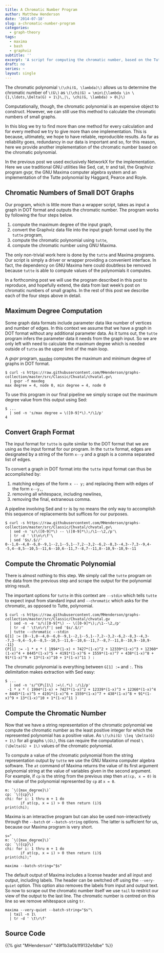 ```yaml
---
title: A Chromatic Number Program
author: Matthew Henderson
date: '2014-07-18'
slug: a-chromatic-number-program
categories:
  - graph-theory
tags:
  - maxima
  - bash
  - graphviz
subtitle: ''
excerpt: 'A script for computing the chromatic number, based on the Tutte polynomial.'
draft: no
series: ~
layout: single
---
```


The chromatic polynomial `\(\chi(G, \lambda)\)`
allows us to determine the chromatic number of `\(G\)` as
`\(\chi(G) = \min\{\lambda \in \{1,\ldots,\Delta(G) + 1\}\,|\, \chi(G, \lambda) > 0\}\)`

Computationally, though, the chromatic polynomial is an expensive object to
construct. However, we can still use this method to calculate the chromatic
numbers of small graphs.

In this blog we try to find more than one method for every calculation and for
every method we try to give more than one implementation. This is because,
ultimately, we hope to have reliable, reproducible results. As far as
reliability goes, redundancy in our data is important and so, for this
reason, here we provide another implementation of the chromatic number based
on the chromatic polynomial.

In the previous post we used exclusively NetworkX for the implementation. Here
we use traditional GNU utilities like Sed, cat, tr and tail, the Graphviz
program gvpr, the GNU Maxima computer algebra system and an implementation
of the Tutte polynomial by Haggard, Pearce and Royle.

## Chromatic Numbers of Small DOT Graphs

Our program, which is little more than a wrapper script, takes as input a
graph in DOT format and outputs the chromatic number. The program works by
following the four steps below.

1.  compute the maximum degree of the input graph,
2.  convert the Graphviz data file into the input graph format used by the
    `tutte` program,
3.  compute the chromatic polynomial using `tutte`,
4.  compute the chromatic number using GNU Maxima.

The only non-trivial work here is done by the `tutte` and Maxima programs.
Our script is simply a driver or wrapper providing a convenient interface.
In fact, the dependency on GNU Maxima here could doubtless be removed because
`tutte` is able to compute values of the polynomials it computes.

In a forthcoming post we will use the program described in this post to
reproduce, and hopefully extend, the data from last week’s post on chromatic
numbers of small graphs. In the rest of this post we describe each of the
four steps above in detail.

## Maximum Degree Computation

Some graph data formats include parameter data like number of vertices and
number of edges. In this context we assume that we have a graph in DOT format
without any additional parameter data. As it turns out, the `tutte` program
infers the parameter data it needs from the graph input. So we are only left
with need to calculate the maximum degree which is needed outside of `tutte`
as the upper limit of the main loop.

A *gvpr* program, [`maxdeg`](https://github.com/ellson/graphviz/blob/master/cmd/gvpr/lib/maxdeg) computes the maximum and minimum degree
of graphs in DOT format.

    $ curl -s https://raw.githubusercontent.com/MHenderson/graphs-collection/master/src/Classic/Chvatal/chvatal.gv\
      | gvpr -f maxdeg
    max degree = 4, node 0, min degree = 4, node 0

To use this program in our final pipeline we simply scrape out the maximum
degree value from this output using Sed:

    $ ...
      | sed -n 's/max degree = \([0-9]*\).*/\1/p'
    4

## Convert Graph Format

The input format for `tutte` is quite similar to the DOT format that we are
using as the input format for our program. In the `tutte` format, edges are
designated by a string of the form `x--y` and a graph is a comma separated
list of edges.

To convert a graph in DOT format into the `tutte` input format can thus be
accomplished by:

1.  matching edges of the form `x -- y;` and replacing them with edges of the
    form `x--y,`,
2.  removing all whitespace, including newlines,
3.  removing the final, extraneous comma.

A pipeline involving Sed and `tr` is by no means the only way to accomplish
this sequence of replacements but suffices for our purposes.

    $ curl -s https://raw.githubusercontent.com/MHenderson/graphs-collection/master/src/Classic/Chvatal/chvatal.gv\
      | sed -n 's/\([0-9]*\) -- \([0-9]*\);/\1--\2,/p'\
      | tr -d ' \t\n\r\f'\
      | sed '$s/.$//'
    0--1,0--4,0--6,0--9,1--2,1--5,1--7,2--3,2--6,2--8,3--4,3--7,3--9,4--5,4--8,5--10,5--11,6--10,6--11,7--8,7--11,8--10,9--10,9--11

## Compute the Chromatic Polynomial

There is almost nothing to this step. We simply call the `tutte` program on the
data from the previous step and scrape the output for the polynomial string
result.

The important options for `tutte` in this context are `--stdin` which tells
`tutte` to expect input from standard input and `--chromatic` which asks for
the chromatic, as opposed to Tutte, polynomial.

    $ curl -s https://raw.githubusercontent.com/MHenderson/graphs-collection/master/src/Classic/Chvatal/chvatal.gv
      | sed -n -e 's/\([0-9]*\) -- \([0-9]*\);/\1--\2,/p'
      | tr -d ' \t\n\r\f'| sed '$s/.$//'
      | tutte --chromatic --stdin
    G[1] := {0--1,0--4,0--6,0--9,1--2,1--5,1--7,2--3,2--6,2--8,3--4,3--7,3--9,4--5,4--8,5--10,5--11,6--10,6--11,7--8,7--11,8--10,9--10,9--11}
    CP[1] := -1 * x * ( 1994*(1-x) + 7427*(1-x)^2 + 12339*(1-x)^3 + 12360*(1-x)^4 + 8445*(1-x)^5 + 4191*(1-x)^6 + 1559*(1-x)^7 + 438*(1-x)^8 + 91*(1-x)^9 + 13*(1-x)^10 + 1*(1-x)^11 ) :

The chromatic polynomial is everything between `G[1] :=` and `:`. This
delimitation makes extraction with Sed easy:

    $ ...
      | sed -n 's/^CP\[1\] :=\(.*\) :/\1/p'
     -1 * x * ( 1994*(1-x) + 7427*(1-x)^2 + 12339*(1-x)^3 + 12360*(1-x)^4 + 8445*(1-x)^5 + 4191*(1-x)^6 + 1559*(1-x)^7 + 438*(1-x)^8 + 91*(1-x)^9 + 13*(1-x)^10 + 1*(1-x)^11 )

## Compute the Chromatic Number

Now that we have a string representation of the chromatic polynomial we
compute the chromatic number as the least positive integer for which the
represented polynomial has a positive value. As `\(\chi(G) \leq \Delta(G) + 1\)`
for all graphs `\(G\)`, this can require the computation of most
`\(\Delta(G) + 1\)` values of the chromatic polynomial.

To compute a value of the chromatic polynomial from the string representation
output by `tutte` we use the GNU Maxima computer algebra software. The `at`
command of Maxima returns the value of its first argument polynomial string
at the value of variables given in the second argument. For example, if `cp`
is the string from the previous step then `at(cp, x = 0)` is the value of the
polynomial represented by `cp` at `x = 0`.

    m: `\({max_degree}\)`
    cp: `\({cp}\)`
    chi: for i: 1 thru m + 1 do
           if at(cp, x = i) > 0 then return (i)$
    print(chi);

Maxima is an interactive program but can also be used non-interactively through
the `--batch` or `--batch-string` options. The latter is sufficient for us,
because our Maxima program is very short.

    s="
    m: `\({max_degree}\)`
    cp: `\({cp}\)`
    chi: for i: 1 thru m + 1 do
           if at(cp, x = i) > 0 then return (i)$
    print(chi);"

    maxima --batch-string="$s"

The default output of Maxima includes a license header and all input and
output, including labels. The header can be switched off using the
`--very-quiet` option. This option also removes the labels from input and
output text. So now to scrape out the chromatic number itself we use `tail`
to restrict our view of the output to the last line. The chromatic number
is centred on this line so we remove whitespace using `tr`.

    maxima --very-quiet --batch-string="$s"\
      | tail -n 1\
      | tr -d ' \t\r\f'

## Source Code

{{% gist "MHenderson" "49f1b3a0b1f9132e1dbe" %}}
